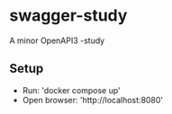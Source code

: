 # swagger-study
A minor OpenAPI3 -study
## Setup
- Run: 'docker compose up'
- Open browser: 'http://localhost:8080'
